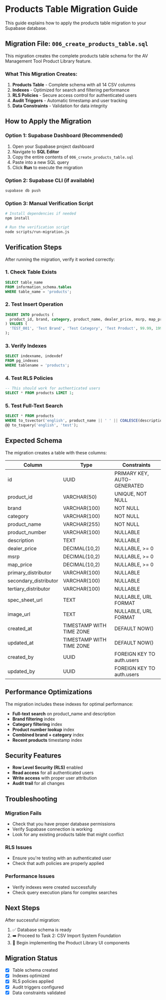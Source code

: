 # Products Table Migration Guide

This guide explains how to apply the products table migration to your Supabase database.

## Migration File: `006_create_products_table.sql`

This migration creates the complete products table schema for the AV Management Tool Product Library feature.

### What This Migration Creates:

1. **Products Table** - Complete schema with all 14 CSV columns
2. **Indexes** - Optimized for search and filtering performance
3. **RLS Policies** - Secure access control for authenticated users
4. **Audit Triggers** - Automatic timestamp and user tracking
5. **Data Constraints** - Validation for data integrity

## How to Apply the Migration

### Option 1: Supabase Dashboard (Recommended)

1. Open your Supabase project dashboard
2. Navigate to **SQL Editor**
3. Copy the entire contents of `006_create_products_table.sql`
4. Paste into a new SQL query
5. Click **Run** to execute the migration

### Option 2: Supabase CLI (if available)

```bash
supabase db push
```

### Option 3: Manual Verification Script

```bash
# Install dependencies if needed
npm install

# Run the verification script
node scripts/run-migration.js
```

## Verification Steps

After running the migration, verify it worked correctly:

### 1. Check Table Exists
```sql
SELECT table_name 
FROM information_schema.tables 
WHERE table_name = 'products';
```

### 2. Test Insert Operation
```sql
INSERT INTO products (
  product_id, brand, category, product_name, dealer_price, msrp, map_price
) VALUES (
  'TEST_001', 'Test Brand', 'Test Category', 'Test Product', 99.99, 199.99, 149.99
);
```

### 3. Verify Indexes
```sql
SELECT indexname, indexdef 
FROM pg_indexes 
WHERE tablename = 'products';
```

### 4. Test RLS Policies
```sql
-- This should work for authenticated users
SELECT * FROM products LIMIT 1;
```

### 5. Test Full-Text Search
```sql
SELECT * FROM products 
WHERE to_tsvector('english', product_name || ' ' || COALESCE(description, '')) 
@@ to_tsquery('english', 'test');
```

## Expected Schema

The migration creates a table with these columns:

| Column | Type | Constraints |
|--------|------|-------------|
| id | UUID | PRIMARY KEY, AUTO-GENERATED |
| product_id | VARCHAR(50) | UNIQUE, NOT NULL |
| brand | VARCHAR(100) | NOT NULL |
| category | VARCHAR(100) | NOT NULL |
| product_name | VARCHAR(255) | NOT NULL |
| product_number | VARCHAR(100) | NULLABLE |
| description | TEXT | NULLABLE |
| dealer_price | DECIMAL(10,2) | NULLABLE, >= 0 |
| msrp | DECIMAL(10,2) | NULLABLE, >= 0 |
| map_price | DECIMAL(10,2) | NULLABLE, >= 0 |
| primary_distributor | VARCHAR(100) | NULLABLE |
| secondary_distributor | VARCHAR(100) | NULLABLE |
| tertiary_distributor | VARCHAR(100) | NULLABLE |
| spec_sheet_url | TEXT | NULLABLE, URL FORMAT |
| image_url | TEXT | NULLABLE, URL FORMAT |
| created_at | TIMESTAMP WITH TIME ZONE | DEFAULT NOW() |
| updated_at | TIMESTAMP WITH TIME ZONE | DEFAULT NOW() |
| created_by | UUID | FOREIGN KEY TO auth.users |
| updated_by | UUID | FOREIGN KEY TO auth.users |

## Performance Optimizations

The migration includes these indexes for optimal performance:

- **Full-text search** on product_name and description
- **Brand filtering** index
- **Category filtering** index  
- **Product number lookup** index
- **Combined brand + category** index
- **Recent products** timestamp index

## Security Features

- **Row Level Security (RLS)** enabled
- **Read access** for all authenticated users
- **Write access** with proper user attribution
- **Audit trail** for all changes

## Troubleshooting

### Migration Fails
- Check that you have proper database permissions
- Verify Supabase connection is working
- Look for any existing products table that might conflict

### RLS Issues
- Ensure you're testing with an authenticated user
- Check that auth policies are properly applied

### Performance Issues
- Verify indexes were created successfully
- Check query execution plans for complex searches

## Next Steps

After successful migration:

1. ✅ Database schema is ready
2. ➡️ Proceed to Task 2: CSV Import System Foundation
3. 📝 Begin implementing the Product Library UI components

## Migration Status

- [x] Table schema created
- [x] Indexes optimized
- [x] RLS policies applied
- [x] Audit triggers configured
- [x] Data constraints validated
